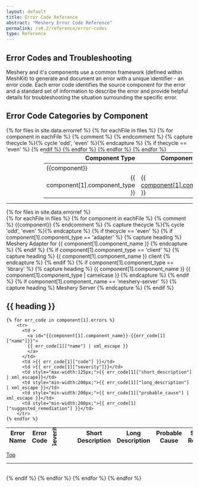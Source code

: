```yaml
---
layout: default
title: Error Code Reference
abstract: "Meshery Error Code Reference"
permalink: /v0.2/reference/error-codes
type: Reference
---
```

<style>

.title::first-letter {
  text-transform:capitalize;
}
</style>
## Error Codes and Troubleshooting

Meshery and it's components use a common framework (defined within MeshKit) to generate and document an error with a unique identifier - an error code. Each error code identifies the source component for the error and a standard set of information to describe the error and provide helpful details for troubleshooting the situation surrounding the specific error.

## Error Code Categories by Component

<table style="margin:auto;padding-right:25%; padding-left:20%;">
<thead>
  <tr>
    <th align="right">Component Type</th>
    <th>Component Name</th>
  </tr>
</thead>
<tbody>
  {% for files in site.data.errorref %}
    {% for eachFile in files %}
      {% for component in eachFile  %}
          {% comment %} <tr><td colspan="2">{{component}}</td></tr> {% endcomment %}
           {% capture thecycle %}{% cycle 'odd', 'even' %}{% endcapture %}
            {% if thecycle == 'even' %}
            <tr>
              <td align="right">{{ component[1].component_type }}</td>
              <td class="title"><a href="#{{ component[1].component_name  | camelcase }}-{{ component[1].component_type }}">{{ component[1].component_name }}</a></td>
            </tr>
        {% endif %}
      {% endfor %}
    {% endfor %}
  {% endfor %}
</tbody>
</table>

<hr />

  {% for files in site.data.errorref %}    
    {% for eachFile in files %}
      {% for component in eachFile  %}
          {% comment %} <tr><td colspan="2">{{component}}</td></tr> {% endcomment %}
           {% capture thecycle %}{% cycle 'odd', 'even' %}{% endcapture %}
            {% if thecycle == 'even' %}
            {% if component[1].component_type == 'adapter' %}
              {% capture heading %}
               Meshery Adapter for {{ component[1].component_name }}
              {% endcapture %}
            {% endif %}
            {% if component[1].component_type == 'client' %}
              {% capture heading %}
               {{ component[1].component_name }} client
              {% endcapture %}
            {% endif %}
            {% if component[1].component_type == 'library' %}
              {% capture heading %}
                {{ component[1].component_name }} {{ component[1].component_type | camelcase }}
              {% endcapture %}
            {% endif %}
            {% if component[1].component_name == 'meshery-server' %}
              {% capture heading %}
                Meshery Server
              {% endcapture %}
            {% endif %}

<h2> {{ heading }} </h2>
  <table>
  <thead>
    <tr>
      <th>Error Name</th>
      <th>Error Code</th>
      <th style="white-space:nowrap; transform-origin:30% 70%; transform: rotate(-90deg);padding:0px;">Severity</th>
      <th>Short Description</th>
      <th>Long Description</th>
      <th>Probable Cause</th>
      <th>Suggested Remediation</th>
    </tr>
  </thead>
  <tbody>
  
    {% for err_code in component[1].errors %}    
        <tr>
          <td >
            <a id="{{component[1].component_name}}-{{err_code[1]["name"]}}">
            {{ err_code[1]["name"] | xml_escape }}
            </a>
          </td>
          <td >{{ err_code[1]["code"] }}</td>
          <td >{{ err_code[1]["severity"]}}</td>
          <td style="max-width:125px;">{{ err_code[1]["short_description"] | xml_escape}}</td>
          <td style="min-width:200px;">{{ err_code[1]["long_description"] | xml_escape }}</td>
          <td style="min-width:200px;">{{ err_code[1]["probable_cause"] | xml_escape }}</td>
          <td style="min-width:200px;">{{ err_code[1]["suggested_remediation"] }}</td>
        </tr>
    {% endfor %}

  </tbody>
  </table>
  <a href="#error-code-reference">Top</a>
  <hr>
  <br>
{% endif %}
{% endfor %}
{% endfor %}
{% endfor %}
